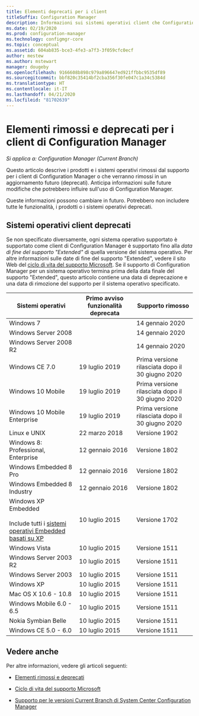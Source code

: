 ```yaml
---
title: Elementi deprecati per i client
titleSuffix: Configuration Manager
description: Informazioni sui sistemi operativi client che Configuration Manager non supporta più.
ms.date: 02/19/2020
ms.prod: configuration-manager
ms.technology: configmgr-core
ms.topic: conceptual
ms.assetid: 604ab835-bce3-4fe3-a7f3-3f059cfc0ecf
author: mestew
ms.author: mstewart
manager: dougeby
ms.openlocfilehash: 9166608b898c979a896647ed921ffbbc9535df89
ms.sourcegitcommit: bbf820c35414bf2cba356f30fe047c1a34c5384d
ms.translationtype: HT
ms.contentlocale: it-IT
ms.lasthandoff: 04/21/2020
ms.locfileid: "81702639"
---
```

# <a name="removed-and-deprecated-items-for-configuration-manager-clients"></a>Elementi rimossi e deprecati per i client di Configuration Manager

*Si applica a: Configuration Manager (Current Branch)*

Questo articolo descrive i prodotti e i sistemi operativi rimossi dal supporto per i client di Configuration Manager o che verranno rimossi in un aggiornamento futuro (deprecati). Anticipa informazioni sulle future modifiche che potrebbero influire sull'uso di Configuration Manager.  

Queste informazioni possono cambiare in futuro. Potrebbero non includere tutte le funzionalità, i prodotti o i sistemi operativi deprecati.  

## <a name="deprecated-client-operating-systems"></a>Sistemi operativi client deprecati  

Se non specificato diversamente, ogni sistema operativo supportato è supportato come client di Configuration Manager è supportato fino alla *data di fine del supporto "Extended"* di quella versione del sistema operativo. Per altre informazioni sulle date di fine del supporto "Extended", vedere il sito Web del [ciclo di vita del supporto Microsoft](https://support.microsoft.com/lifecycle). Se il supporto di Configuration Manager per un sistema operativo termina prima della data finale del supporto "Extended", questo articolo contiene una data di deprecazione e una data di rimozione del supporto per il sistema operativo specificato.  

|**Sistemi operativi**|**Primo avviso funzionalità deprecata**|**Supporto rimosso**|  
|-|-|-|
|Windows 7||14 gennaio 2020|
|Windows Server 2008||14 gennaio 2020|
|Windows Server 2008 R2||14 gennaio 2020|
|Windows CE 7.0|19 luglio 2019|Prima versione rilasciata dopo il 30 giugno 2020|
|Windows 10 Mobile|19 luglio 2019|Prima versione rilasciata dopo il 30 giugno 2020|
|Windows 10 Mobile Enterprise|19 luglio 2019|Prima versione rilasciata dopo il 30 giugno 2020|
|Linux e UNIX|22 marzo 2018|Versione 1902|
|Windows 8: Professional, Enterprise|12 gennaio 2016|Versione 1802|
|Windows Embedded 8 Pro|12 gennaio 2016|Versione 1802|
|Windows Embedded 8 Industry|12 gennaio 2016|Versione 1802|
|Windows XP Embedded <br><br> Include tutti i [sistemi operativi Embedded basati su XP](../../configs/supported-operating-systems-for-clients-and-devices.md#windows-embedded-computers)|10 luglio 2015|Versione 1702|
|Windows Vista|10 luglio 2015|Versione 1511|
|Windows Server 2003 R2|10 luglio 2015|Versione 1511|
|Windows Server 2003|10 luglio 2015|Versione 1511|
|Windows XP|10 luglio 2015|Versione 1511|  
|Mac OS X  10.6 - 10.8|10 luglio 2015|Versione 1511|  
|Windows Mobile 6.0 - 6.5|10 luglio 2015|Versione 1511|  
|Nokia Symbian Belle|10 luglio 2015|Versione 1511|  
|Windows CE 5.0 - 6.0|10 luglio 2015|Versione 1511|  

## <a name="see-also"></a>Vedere anche

Per altre informazioni, vedere gli articoli seguenti:

- [Elementi rimossi e deprecati](removed-and-deprecated.md)  

- [Ciclo di vita del supporto Microsoft](https://support.microsoft.com/lifecycle)  

- [Supporto per le versioni Current Branch di System Center Configuration Manager](../../../servers/manage/current-branch-versions-supported.md)  

